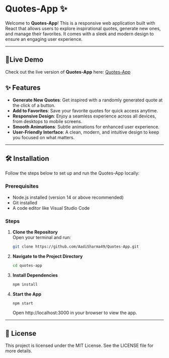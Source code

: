 # **Quotes-App** ✨

Welcome to **Quotes-App**! This is a responsive web application built with React that allows users to explore inspirational quotes, generate new ones, and manage their favorites. It comes with a sleek and modern design to ensure an engaging user experience.

---

## 🔗Live Demo
Check out the live version of **Quotes-App** here: [Quotes-App](https://quote49.netlify.app/)

## ✨ Features

- **Generate New Quotes**: Get inspired with a randomly generated quote at the click of a button.
- **Add to Favorites**: Save your favorite quotes for quick access anytime.
- **Responsive Design**: Enjoy a seamless experience across all devices, from desktops to mobile screens.
- **Smooth Animations**: Subtle animations for enhanced user experience.
- **User-Friendly Interface**: A clean, modern, and intuitive design to keep you focused on what matters.

---

## 🛠️ Installation

Follow the steps below to set up and run the Quotes-App locally:

### Prerequisites
- Node.js installed (version 14 or above recommended)
- Git installed
- A code editor like Visual Studio Code

### Steps

1. **Clone the Repository**  
   Open your terminal and run:
   ```bash
   git clone https://github.com/AadiSharma49/Quotes-App.git
   ```
2. **Navigate to the Project Directory**
   ```bash
   cd quotes-app
   ```
3. **Install Dependencies**
   ```bash
   npm install
   ```
4. **Start the App**
   ```bash
   npm start
   ```
    Open http://localhost:3000 in your browser to view the app.
---
## 📜 License
This project is licensed under the MIT License. See the LICENSE file for more details.




